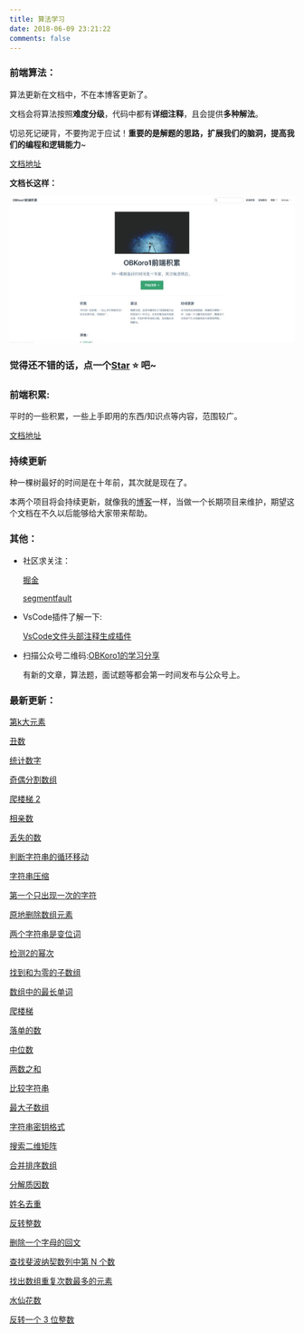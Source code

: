 ```yaml
---
title: 算法学习   
date: 2018-06-09 23:21:22
comments: false
---
```


### 前端算法：

算法更新在文档中，不在本博客更新了。

文档会将算法按照**难度分级**，代码中都有**详细注释**，且会提供**多种解法**。

切忌死记硬背，不要拘泥于应试！**重要的是解题的思路，扩展我们的脑洞，提高我们的编程和逻辑能力**~

[文档地址](http://obkoro1.com/web_accumulate/accumulate/)

**文档长这样：**

![](https://github.com/OBKoro1/articleImg_src/blob/master/weibo_img_move/005Y4rCogy1fvicymvh7nj30s30eg3z8.jpg?raw=true)

### 觉得还不错的话，点一个[Star](https://github.com/OBKoro1/Brush_algorithm) ⭐️ 吧~

### 前端积累:

平时的一些积累，一些上手即用的东西/知识点等内容，范围较广。

[文档地址](http://obkoro1.com/web_accumulate/algorithm/)

### 持续更新

种一棵树最好的时间是在十年前，其次就是现在了。

本两个项目将会持续更新，就像我的[博客](http://obkoro1.com/)一样，当做一个长期项目来维护，期望这个文档在不久以后能够给大家带来帮助。


### 其他：

* 社区求关注：

    [掘金](https://juejin.im/user/58714f0eb123db4a2eb95372/posts)
 
    [segmentfault](https://segmentfault.com/u/obkoro1/articles)

* VsCode插件了解一下:

    [VsCode文件头部注释生成插件](https://github.com/OBKoro1/koro1FileHeader)

* 扫描公众号二维码:[OBKoro1的学习分享](https://user-gold-cdn.xitu.io/2018/5/1/1631b6f52f7e7015?w=344&h=344&f=jpeg&s=8317)

    有新的文章，算法题，面试题等都会第一时间发布与公众号上。

### 最新更新：

[第k大元素](http://obkoro1.com/web_accumulate/algorithm/medium/%E7%AC%ACk%E5%A4%A7%E5%85%83%E7%B4%A0.html)

[丑数](http://obkoro1.com/web_accumulate/algorithm/medium/%E4%B8%91%E6%95%B0.html)

[统计数字](http://obkoro1.com/web_accumulate/algorithm/medium/%E7%BB%9F%E8%AE%A1%E6%95%B0%E5%AD%97.html)

[奇偶分割数组](http://obkoro1.com/web_accumulate/algorithm/simple/%E5%A5%87%E5%81%B6%E5%88%86%E5%89%B2%E6%95%B0%E7%BB%84.html)

[爬楼梯 2](http://obkoro1.com/web_accumulate/algorithm/simple/%E7%88%AC%E6%A5%BC%E6%A2%AF2.html)

[相亲数](http://obkoro1.com/web_accumulate/algorithm/simple/%E7%9B%B8%E4%BA%B2%E6%95%B0.html)

[丢失的数](http://obkoro1.com/web_accumulate/algorithm/simple/%E4%B8%A2%E5%A4%B1%E7%9A%84%E6%95%B0.html)

[判断字符串的循环移动](http://obkoro1.com/web_accumulate/algorithm/simple/%E5%88%A4%E6%96%AD%E5%AD%97%E7%AC%A6%E4%B8%B2%E7%9A%84%E5%BE%AA%E7%8E%AF%E7%A7%BB%E5%8A%A8.html)

[字符串压缩](http://obkoro1.com/web_accumulate/algorithm/simple/%E5%AD%97%E7%AC%A6%E4%B8%B2%E5%8E%8B%E7%BC%A9.html)

[第一个只出现一次的字符](http://obkoro1.com/web_accumulate/algorithm/simple/%E7%AC%AC%E4%B8%80%E4%B8%AA%E5%8F%AA%E5%87%BA%E7%8E%B0%E4%B8%80%E6%AC%A1%E7%9A%84%E5%AD%97%E7%AC%A6.html)

[原地删除数组元素](http://obkoro1.com/web_accumulate/algorithm/simple/%E5%88%A0%E9%99%A4%E5%85%83%E7%B4%A0.html)

[两个字符串是变位词](http://obkoro1.com/web_accumulate/algorithm/simple/%E4%B8%A4%E4%B8%AA%E5%AD%97%E7%AC%A6%E4%B8%B2%E6%98%AF%E5%8F%98%E4%BD%8D%E8%AF%8D.html)

[检测2的幂次](http://obkoro1.com/web_accumulate/algorithm/simple/%E6%A3%80%E6%B5%8B2%E7%9A%84%E5%B9%82%E6%AC%A1.html)

[找到和为零的子数组](http://obkoro1.com/web_accumulate/algorithm/simple/%E5%AD%90%E6%95%B0%E7%BB%84%E4%B9%8B%E5%92%8C.html)

[数组中的最长单词](http://obkoro1.com/web_accumulate/algorithm/simple/%E6%9C%80%E9%95%BF%E5%8D%95%E8%AF%8D.html)

[爬楼梯](http://obkoro1.com/web_accumulate/algorithm/simple/%E7%88%AC%E6%A5%BC%E6%A2%AF.html)

[落单的数](http://obkoro1.com/web_accumulate/algorithm/simple/%E8%90%BD%E5%8D%95%E7%9A%84%E6%95%B0.html)

[中位数](http://obkoro1.com/web_accumulate/algorithm/simple/%E4%B8%AD%E4%BD%8D%E6%95%B0.html)

[两数之和](http://obkoro1.com/web_accumulate/algorithm/simple/%E4%B8%A4%E6%95%B0%E4%B9%8B%E5%92%8C.html)

[比较字符串](http://obkoro1.com/web_accumulate/algorithm/simple/%E6%AF%94%E8%BE%83%E5%AD%97%E7%AC%A6%E4%B8%B2.html)


[最大子数组](http://obkoro1.com/web_accumulate/algorithm/simple/%E6%9C%80%E5%A4%A7%E5%AD%90%E6%95%B0%E7%BB%84.html)

[字符串密钥格式](http://obkoro1.com/web_accumulate/algorithm/simple/%E5%AD%97%E7%AC%A6%E4%B8%B2%E5%AF%86%E9%92%A5%E6%A0%BC%E5%BC%8F.html)

[搜索二维矩阵](http://obkoro1.com/web_accumulate/algorithm/simple/%E6%90%9C%E7%B4%A2%E4%BA%8C%E7%BB%B4%E7%9F%A9%E9%98%B5.html)


[合并排序数组](http://obkoro1.com/web_accumulate/algorithm/simple/%E5%90%88%E5%B9%B6%E6%8E%92%E5%BA%8F%E6%95%B0%E7%BB%84.html)

[分解质因数](http://obkoro1.com/web_accumulate/algorithm/simple/%E5%88%86%E8%A7%A3%E8%B4%A8%E5%9B%A0%E6%95%B0.html)

[姓名去重](http://obkoro1.com/web_accumulate/algorithm/simple/%E5%A7%93%E5%90%8D%E5%8E%BB%E9%87%8D.html)

[反转整数](http://obkoro1.com/web_accumulate/algorithm/simple/%E5%8F%8D%E8%BD%AC%E6%95%B4%E6%95%B0.html)

[删除一个字母的回文](http://obkoro1.com/web_accumulate/algorithm/simple/%E5%9B%9E%E6%96%87.html)

[查找斐波纳契数列中第 N 个数](http://obkoro1.com/web_accumulate/algorithm/induction/%E6%9F%A5%E6%89%BE%E6%96%90%E6%B3%A2%E7%BA%B3%E5%A5%91%E6%95%B0%E5%88%97%E4%B8%AD%E7%AC%ACN%E4%B8%AA%E6%95%B0.html)

[找出数组重复次数最多的元素](http://obkoro1.com/web_accumulate/algorithm/induction/%E6%95%B0%E7%BB%84%E9%87%8D%E5%A4%8D%E6%AC%A1%E6%95%B0.html)


[水仙花数](http://obkoro1.com/web_accumulate/algorithm/induction/%E6%B0%B4%E4%BB%99%E8%8A%B1%E6%95%B0.html)

[反转一个 3 位整数](http://obkoro1.com/web_accumulate/algorithm/induction/%E5%8F%8D%E8%BD%AC3%E4%BD%8D%E6%95%B4%E6%95%B0.html)